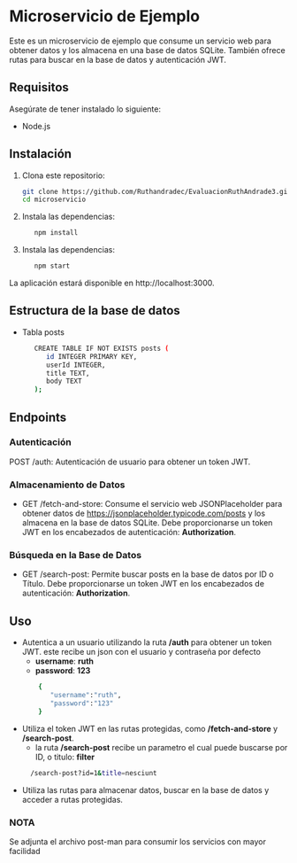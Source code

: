 # Microservicio de Ejemplo

Este es un microservicio de ejemplo que consume un servicio web para obtener datos y los almacena en una base de datos SQLite. También ofrece rutas para buscar en la base de datos y autenticación JWT.

## Requisitos

Asegúrate de tener instalado lo siguiente:

- Node.js

## Instalación

1. Clona este repositorio:

   ```bash
   git clone https://github.com/Ruthandradec/EvaluacionRuthAndrade3.git
   cd microservicio
2. Instala las dependencias:

   ```bash
      npm install
3. Instala las dependencias:

   ```bash
      npm start
La aplicación estará disponible en http://localhost:3000.

## Estructura de la base de datos
- Tabla posts
   ```bash
      CREATE TABLE IF NOT EXISTS posts (
         id INTEGER PRIMARY KEY,
         userId INTEGER,
         title TEXT,
         body TEXT
      );
## Endpoints
### Autenticación
POST /auth: Autenticación de usuario para obtener un token JWT.


### Almacenamiento de Datos
- GET /fetch-and-store: Consume el servicio web JSONPlaceholder para obtener datos de https://jsonplaceholder.typicode.com/posts y los almacena en la base de datos SQLite. Debe proporcionarse un token JWT en los encabezados de autenticación: **Authorization**.

### Búsqueda en la Base de Datos
- GET /search-post: Permite buscar posts en la base de datos por ID o Título. Debe proporcionarse un token JWT en los encabezados de autenticación: **Authorization**.

## Uso
- Autentica a un usuario utilizando la ruta **/auth** para obtener un token JWT.
  este recibe un json con el usuario y contraseña por defecto
  - **username**: **ruth**
  - **password**: **123**
  ```bash
      {
         "username":"ruth",
         "password":"123"
      }
- Utiliza el token JWT en las rutas protegidas, como **/fetch-and-store** y **/search-post**.
   - la ruta **/search-post** recibe un parametro el cual puede buscarse por ID, o titulo: **filter**
    ```bash
      /search-post?id=1&title=nesciunt
- Utiliza las rutas para almacenar datos, buscar en la base de datos y acceder a rutas protegidas.
### NOTA
Se adjunta el archivo post-man para consumir los servicios con mayor facilidad
